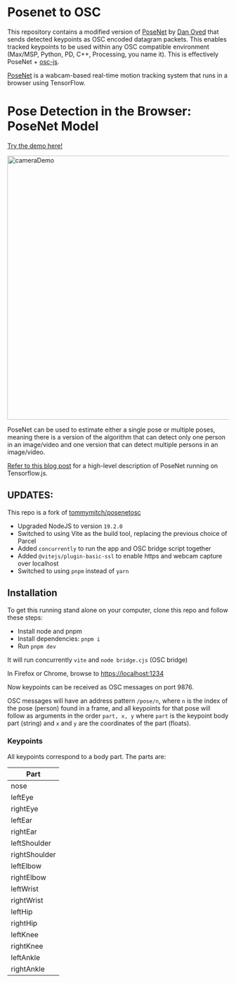 # Posenet to OSC 

This repository contains a modified version of [PoseNet](https://github.com/tensorflow/tfjs-models/tree/master/posenet) by [Dan Oved](https://www.danioved.com/) that sends detected keypoints as OSC encoded datagram packets. This enables tracked keypoints to be used within any OSC compatible environment (Max/MSP, Python, PD, C++, Processing, you name it). This is effectively PoseNet + [osc-js](https://github.com/colinbdclark/osc.js/). 

[PoseNet](https://github.com/tensorflow/tfjs-models/tree/master/posenet) is a wabcam-based real-time motion tracking system that runs in a browser using TensorFlow. 

# Pose Detection in the Browser: PoseNet Model

[Try the demo here!](https://storage.googleapis.com/tfjs-models/demos/posenet/camera.html)

<img src="https://raw.githubusercontent.com/irealva/tfjs-models/master/posenet/demos/camera.gif" alt="cameraDemo" style="width: 600px;"/>

PoseNet can be used to estimate either a single pose or multiple poses, meaning there is a version of the algorithm that can detect only one person in an image/video and one version that can detect multiple persons in an image/video.

[Refer to this blog post](https://medium.com/tensorflow/real-time-human-pose-estimation-in-the-browser-with-tensorflow-js-7dd0bc881cd5) for a high-level description of PoseNet running on Tensorflow.js.

## UPDATES:

This repo is a fork of [tommymitch/posenetosc](https://github.com/tommymitch/posenetosc)

- Upgraded NodeJS to version `19.2.0`
- Switched to using Vite as the build tool, replacing the previous choice of Parcel
- Added `concurrently` to run the app and OSC bridge script together
- Added `@vitejs/plugin-basic-ssl` to enable https and webcam capture over localhost
- Switched to using `pnpm` instead of `yarn`

## Installation

To get this running stand alone on your computer, clone this repo and follow these steps:

- Install node and pnpm
- Install dependencies: `pnpm i`
- Run `pnpm dev`

It will run concurrently `vite` and `node bridge.cjs` (OSC bridge)

In Firefox or Chrome, browse to [https://localhost:1234](https://localhost:1234)


Now keypoints can be received as OSC messages on port 9876.

OSC messages will have an address pattern `/pose/n`, where `n` is the index of the pose (person) found in a frame, and all keypoints for that pose will follow as arguments in the order `part, x, y` where `part` is the keypoint body part (string) and `x` and `y` are the coordinates of the part (floats).

### Keypoints

All keypoints correspond to a body part.  The parts are:

| Part |
| -- |
| nose |
| leftEye |
| rightEye |
| leftEar |
| rightEar |
| leftShoulder |
| rightShoulder |
| leftElbow |
| rightElbow |
| leftWrist |
| rightWrist |
| leftHip |
| rightHip |
| leftKnee |
| rightKnee |
| leftAnkle |
| rightAnkle |
